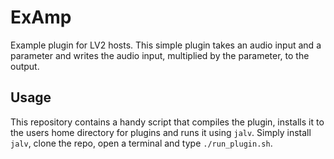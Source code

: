 # ExAmp

Example plugin for LV2 hosts. This simple plugin takes an audio input and a parameter and writes the audio input, multiplied by the parameter, to the output.

## Usage

This repository contains a handy script that compiles the plugin, installs it to the users home directory for plugins and runs it using `jalv`. Simply install `jalv`, clone the repo, open a terminal and type `./run_plugin.sh`.